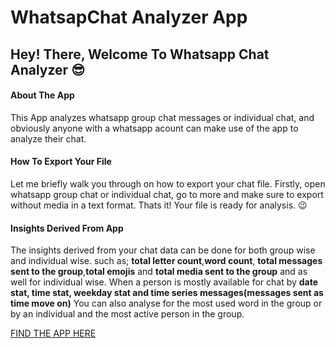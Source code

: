 # WhatsapChat Analyzer App
## Hey! There, Welcome To Whatsapp Chat Analyzer :sunglasses:
#### About The App
This App analyzes whatsapp group chat messages or individual chat, and obviously anyone with a whatsapp acount
can make use of the app to analyze their chat.
#### How To Export Your File
Let me briefly walk you through on how to export your chat file. Firstly, open whatsapp group chat or individual chat, go to more
and make sure to export without media in a text format. Thats it! Your file is ready for analysis. :wink:
#### Insights Derived From App
The insights derived from your chat data can be done for both group wise and individual wise. such as; __total letter count__,__word count__, 
__total messages sent to the group__,__total emojis__ and __total media sent to the group__ and as well for individual wise.
When a person is mostly available for chat by __date stat, time stat, weekday stat and time series messages(messages sent as time move on)__
You can also analyse for the most used word in the group or by an individual and the most active person in the group.

[FIND THE APP HERE](https://chat-analyzer.herokuapp.com/)
